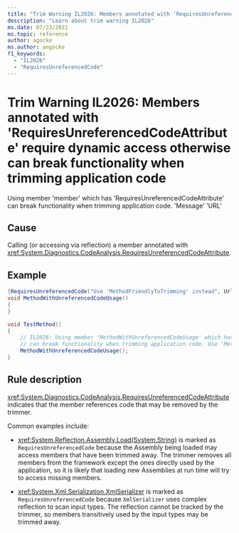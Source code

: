 ```yaml
---
title: "Trim Warning IL2026: Members annotated with 'RequiresUnreferencedCodeAttribute' require dynamic access otherwise can break functionality when trimming application code"
description: "Learn about trim warning IL2026"
ms.date: 07/23/2021
ms.topic: reference
author: agocke
ms.author: angocke
f1_keywords:
  - "IL2026"
  - "RequiresUnreferencedCode"
---
```

# Trim Warning IL2026: Members annotated with 'RequiresUnreferencedCodeAttribute' require dynamic access otherwise can break functionality when trimming application code

Using member 'member' which has 'RequiresUnreferencedCodeAttribute' can break functionality when trimming application code. 'Message' 'URL'

## Cause

Calling (or accessing via reflection) a member annotated with
<xref:System.Diagnostics.CodeAnalysis.RequiresUnreferencedCodeAttribute>.

## Example

```C#
[RequiresUnreferencedCode("Use 'MethodFriendlyToTrimming' instead", Url="http://help/unreferencedcode")]
void MethodWithUnreferencedCodeUsage()
{
}

void TestMethod()
{
    // IL2026: Using member 'MethodWithUnreferencedCodeUsage' which has 'RequiresUnreferencedCodeAttribute'
    // can break functionality when trimming application code. Use 'MethodFriendlyToTrimming' instead. http://help/unreferencedcode
    MethodWithUnreferencedCodeUsage();
}
```

## Rule description

<xref:System.Diagnostics.CodeAnalysis.RequiresUnreferencedCodeAttribute> indicates
that the member references code that may be removed by the trimmer.

Common examples include:

- <xref:System.Reflection.Assembly.Load(System.String)> is marked as `RequiresUnreferencedCode`
because the Assembly being loaded may access members that have been trimmed away. The
trimmer removes all members from the framework except the ones directly used by the
application, so it is likely that loading new Assemblies at run time will try to access
missing members.

- <xref:System.Xml.Serialization.XmlSerializer> is marked as `RequiresUnreferencedCode`
because `XmlSerializer` uses complex reflection to scan input types. The reflection cannot
be tracked by the trimmer, so members transitively used by the input types may be
trimmed away.
